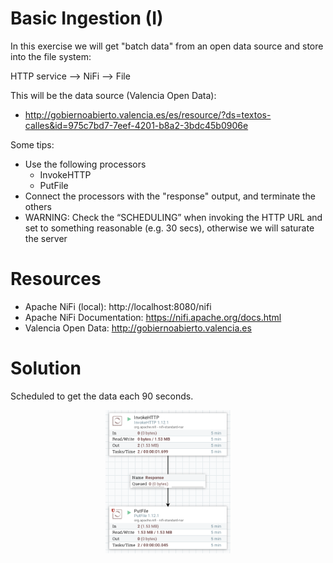 # Basic Ingestion (I)

In this exercise we will get "batch data" from an open data source and store into the file system:

HTTP service --> NiFi --> File

This will be the data source (Valencia Open Data):

* http://gobiernoabierto.valencia.es/es/resource/?ds=textos-calles&id=975c7bd7-7eef-4201-b8a2-3bdc45b0906e

Some tips:

* Use the following processors
  * InvokeHTTP
  * PutFile
* Connect the processors with the "response" output, and terminate the others
* WARNING: Check the “SCHEDULING” when invoking the HTTP URL and set to something reasonable (e.g. 30 secs), otherwise we will saturate the server

# Resources

* Apache NiFi (local): http://localhost:8080/nifi
* Apache NiFi Documentation: https://nifi.apache.org/docs.html
* Valencia Open Data: http://gobiernoabierto.valencia.es

# Solution

Scheduled to get the data each 90 seconds.

<p align="center">
  <img width="200" src="Solution2.png" />
</p>
